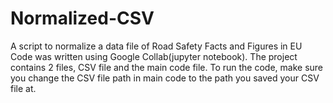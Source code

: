 # Normalized-CSV
 A script to normalize a data file of Road Safety Facts and Figures in EU
Code was written using Google Collab(jupyter notebook).
The project contains 2 files, CSV file and the main code file.
To run the code, make sure you change the CSV file path in main code to the path you saved your CSV file at.

